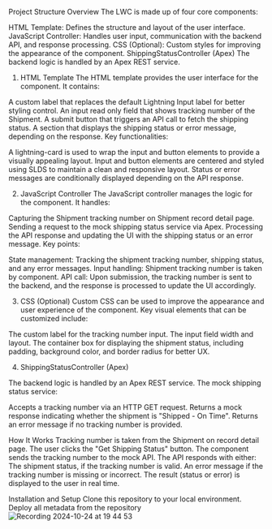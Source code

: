 Project Structure Overview
The LWC is made up of four core components:

HTML Template: Defines the structure and layout of the user interface.
JavaScript Controller: Handles user input, communication with the backend API, and response processing.
CSS (Optional): Custom styles for improving the appearance of the component.
ShippingStatusController (Apex) The backend logic is handled by an Apex REST service.



1. HTML Template
The HTML template provides the user interface for the component. It contains:

A custom label that replaces the default Lightning Input label for better styling control.
An input read only field that shows tracking number of the Shipment.
A submit button that triggers an API call to fetch the shipping status.
A section that displays the shipping status or error message, depending on the response.
Key functionalities:

A lightning-card is used to wrap the input and button elements to provide a visually appealing layout.
Input and button elements are centered and styled using SLDS to maintain a clean and responsive layout.
Status or error messages are conditionally displayed depending on the API response.

2. JavaScript Controller
The JavaScript controller manages the logic for the component. It handles:

Capturing the Shipment tracking number on Shipment record detail page.
Sending a request to the mock shipping status service via Apex.
Processing the API response and updating the UI with the shipping status or an error message.
Key points:

State management: Tracking the shipment tracking number, shipping status, and any error messages.
Input handling: Shipment tracking number is taken by component.
API call: Upon submission, the tracking number is sent to the backend, and the response is processed to update the UI accordingly.

3. CSS (Optional)
Custom CSS can be used to improve the appearance and user experience of the component. Key visual elements that can be customized include:

The custom label for the tracking number input.
The input field width and layout.
The container box for displaying the shipment status, including padding, background color, and border radius for better UX.

4. ShippingStatusController (Apex)

The backend logic is handled by an Apex REST service. The mock shipping status service:

Accepts a tracking number via an HTTP GET request.
Returns a mock response indicating whether the shipment is "Shipped - On Time".
Returns an error message if no tracking number is provided.

How It Works
Tracking number is taken from the Shipment on record detail page.
The user clicks the "Get Shipping Status" button.
The component sends the tracking number to the mock API.
The API responds with either:
The shipment status, if the tracking number is valid.
An error message if the tracking number is missing or incorrect.
The result (status or error) is displayed to the user in real time.

Installation and Setup
Clone this repository to your local environment.
Deploy all metadata from the repository
![Recording 2024-10-24 at 19 44 53](https://github.com/user-attachments/assets/015d7b05-3d8a-45f4-8551-2778605dcda6)
